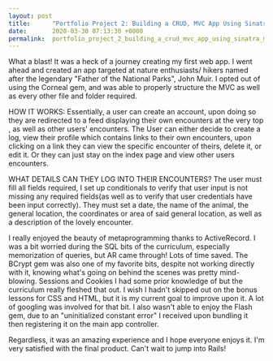 ```yaml
---
layout: post
title:      "Portfolio Project 2: Building a CRUD, MVC App Using Sinatra: MuirLog "
date:       2020-03-30 07:13:30 +0000
permalink:  portfolio_project_2_building_a_crud_mvc_app_using_sinatra_muirlog
---
```



What a blast! It was a heck of a journey creating my first web app. I went ahead and created an app targeted at nature enthusiasts/ hikers named after the legendary "Father of the National Parks", John Muir. I opted out of using the Corneal gem, and was able to properly structure the MVC as well as every other file and folder required. 



HOW IT WORKS: Essentially, a user can create an account, upon doing so they are redirected to a feed displaying their own encounters at the very top , as well as other users' encounters. The User can either decide to create a log, view their profile which contains links to their own encounters, upon clicking on a link they can view the specific encounter of theirs, delete it, or edit it.  Or they can just stay on the index page and view other users encounters.  


WHAT DETAILS CAN THEY LOG INTO THEIR ENCOUNTERS?  The user must fill all fields required, I set up conditionals to verify that user input is not missing any required fields(as well as to verify that user credentials have been input correctly). They must set a date, the name of the animal, the general location, the coordinates or area of said general location, as well as a description of the lovely encounter. 


I really enjoyed the beauty of metaprogramming thanks to ActiveRecord.  I was a bit worried during the SQL bits of the curriculum, especially memorization of queries, but AR came through! Lots of time saved. The BCrypt gem was also one of my favorite bits, despite not working directly with it, knowing what's going on behind the scenes was pretty mind-blowing. Sessions and Cookies I had some prior knowledge of but the curriculum really fleshed that out. I wish I hadn't skipped out on the bonus lessons for CSS and HTML, but it is my current goal to improve upon it. A lot of googling was involved for that bit. I also wasn't able to enjoy the Flash gem, due to an "uninitialized constant error" I received upon bundling it then registering it on the main app controller. 

Regardless, it was an amazing experience and I hope everyone enjoys it. I'm very satisfied with the final product. Can't wait to jump into Rails! 




